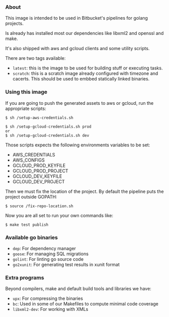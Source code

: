 ### About

This image is intended to be used in Bitbucket's pipelines for golang projects.

Is already has installed most our dependencies like libxml2 and openssl and make.

It's also shipped with aws and gcloud clients and some utility scripts.

There are two tags available:

  - `latest`: this is the image to be used for building stuff or executing tasks.
  - `scratch`: this is a scratch image already configured with timezone and cacerts. This should be used to embbed statically linked binaries.

### Using this image

If you are going to push the generated assets to aws or gcloud, run the appropriate scripts:

    $ sh /setup-aws-credentials.sh
    
    $ sh /setup-gcloud-credentials.sh prod
    or
    $ sh /setup-gcloud-credentials.sh dev

Those scripts expects the following environments variables to be set:
    
  - AWS_CREDENTIALS
  - AWS_CONFIGS
  - GCLOUD_PROD_KEYFILE
  - GCLOUD_PROD_PROJECT
  - GCLOUD_DEV_KEYFILE
  - GCLOUD_DEV_PROJECT

Then we must fix the location of the project. By default the pipeline puts the project outside GOPATH:

    $ source /fix-repo-location.sh

Now you are all set to run your own commands like:

    $ make test publish

### Available go binaries

  - `dep`: For dependency manager
  - `goose`: For managing SQL migrations
  - `golint`: For linting go source code
  - `go2xunit`: For generating test results in xunit format

### Extra programs

Beyond compilers, make and default build tools and libraries we have:

 - `upx`: For compressing the binaries
 - `bc`: Used in some of our Makefiles to compute minimal code coverage
 - `libxml2-dev`: For working with XMLs